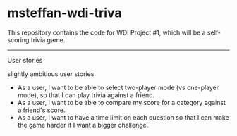 # msteffan-wdi-triva
This repository contains the code for WDI Project #1, which will be a self-scoring trivia game.

***

User stories

<!-- - As a user, I want to be able to select a category to play from a list, so that I can have a shot at answering correctly. (//have freedom of choice?) -->
<!-- - As a user, I want to see the question on my screen so that I can read it. -->
<!-- - As a user, I want to be able to type my answer to each question and press submit. -->
<!-- - As a user, I want to know how many questions I have answered correctly so far, so that I can gauge how well I'm doing. -->
<!-- - As a user, I want to know how many questions I have left in the category so that I know how much longer until the game ends. -->
<!-- - As a user, I want to know how well I did (questions right vs questions wrong), so that I can brag (hopefully) to my friends about how much I know. -->
<!-- - As a user, I want to be able to see the correct answers at the end of the game, so I can learn more facts and improve my score the next time I play. -->

slightly ambitious user stories

- As a user, I want to be able to select two-player mode (vs one-player mode), so that I can play trivia against a friend.
- As a user, I want to be able to compare my score for a category against a friend's score.
- As a user, I want to have a time limit on each question so that I can make the game harder if I want a bigger challenge.
